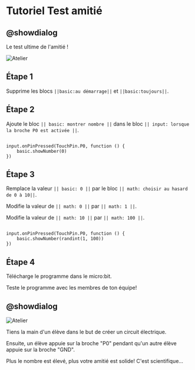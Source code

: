 

# Tutoriel Test amitié

## @showdialog

Le test ultime de l'amitié !

![Atelier](https://i.pinimg.com/originals/e9/ff/44/e9ff4450d23b0f05a45840d9d75d7c10.png)

## Étape 1

Supprime les blocs ``||basic:au démarrage||`` et ``||basic:toujours||``.

## Étape 2

Ajoute le bloc ``|| basic: montrer nombre ||`` dans le bloc ``|| input: lorsque la broche P0 est activée ||``.


```blocks

input.onPinPressed(TouchPin.P0, function () {
    basic.showNumber(0)
})

```

## Étape 3

Remplace la valeur  ``|| basic: 0 ||`` par le bloc ``|| math: choisir au hasard de 0 à 10||``.

Modifie la valeur de ``|| math: 0 ||`` par ``|| math: 1 ||``.

Modifie la valeur de ``|| math: 10 ||`` par ``|| math: 100 ||``.

```blocks

input.onPinPressed(TouchPin.P0, function () {
    basic.showNumber(randint(1, 100))
})

```

## Étape 4

Télécharge le programme dans le micro:bit.

Teste le programme avec les membres de ton équipe!

## @showdialog

![Atelier](https://i.pinimg.com/originals/e9/ff/44/e9ff4450d23b0f05a45840d9d75d7c10.png)

Tiens la main d'un élève dans le but de créer un circuit électrique.

Ensuite, un élève appuie sur la broche "P0" pendant qu'un autre élève appuie sur la broche "GND".

Plus le nombre est élevé, plus votre amitié est solide! C'est scientifique...
